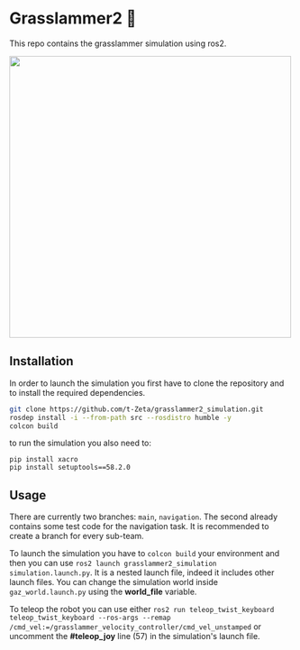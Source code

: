 # Grasslammer2 :seedling:

This repo contains the grasslammer simulation using ros2. 

<img src="https://github.com/t-Zeta/grasslammer2_common/blob/main/tools/VERY_FINAL_LOGO.png" width="500"/>

## Installation

In order to launch the simulation you first have to clone the repository and to install the required dependencies. 

```bash
git clone https://github.com/t-Zeta/grasslammer2_simulation.git
rosdep install -i --from-path src --rosdistro humble -y
colcon build
```
to run the simulation you also need to:
```
pip install xacro
pip install setuptools==58.2.0
```

## Usage
There are currently two branches: `main`, `navigation`. The second already contains some test code for the navigation task. It is recommended to create a branch for every sub-team. 

To launch the simulation you have to `colcon build` your environment and then you can use `ros2 launch grasslammer2_simulation simulation.launch.py`. It is a nested launch file, indeed it includes other launch files. You can change the simulation world inside `gaz_world.launch.py` using the **world_file** variable. 

To teleop the robot you can use either `ros2 run teleop_twist_keyboard teleop_twist_keyboard --ros-args --remap /cmd_vel:=/grasslammer_velocity_controller/cmd_vel_unstamped` or uncomment the **#teleop_joy** line (57) in the simulation's launch file.
